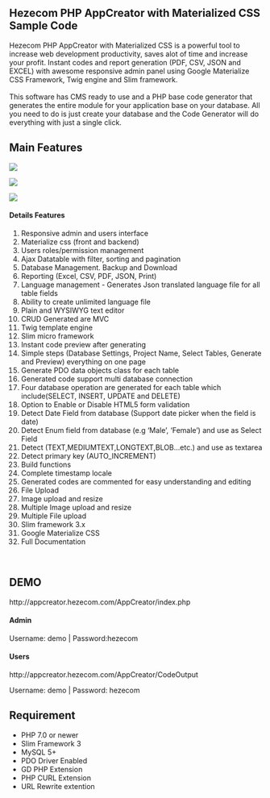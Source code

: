 <h2>Hezecom PHP AppCreator with Materialized CSS Sample Code</h2>
<p>Hezecom PHP AppCreator with Materialized CSS is a powerful tool to increase web development productivity, saves alot of time and increase your profit. Instant codes and report generation (PDF, CSV, JSON and EXCEL) with awesome responsive admin panel using Google Materialize CSS Framework, Twig engine and Slim framework.<br><br>This software has CMS ready to use and  a PHP base code generator that generates the entire module for your application base on your database. All you need to do is just create your database and the Code Generator will do everything with just a single click.
</p>

<h2>Main Features</h2>

<p><img src="http://appcreator.hezecom.com/images/page.png"></p>
<p><a href="http://appcreator.hezecom.com"><img src="http://appcreator.hezecom.com/images/demo.png"></a></p>
<p><a href="https://github.com/hezecom/appcreator/archive/master.zip"><img src="http://appcreator.hezecom.com/images/download.png"></a></p>
<p>
<h4>Details Features</h4>
<ol>
    <li>Responsive admin and users interface</li>
    <li>Materialize css (front and backend)</li>
    <li>Users roles/permission management</li>
    <li>Ajax Datatable with filter, sorting and pagination</li>
    <li>Database Management. Backup and Download</li>
    <li>Reporting (Excel, CSV, PDF, JSON, Print)</li>
    <li>Language management - Generates Json translated language file for all table fields</li>
    <li>Ability to create unlimited language file</li>
    <li>Plain and WYSIWYG text editor</li>
    <li>CRUD Generated are MVC</li>
    <li>Twig template engine</li>
    <li>Slim micro framework</li>
    <li>Instant code preview after generating</li>
    <li>Simple steps (Database Settings, Project Name, Select Tables, Generate and Preview) everything on one page</li>
    <li>Generate PDO data objects class for each table</li>
    <li>Generated code support multi database connection</li>
    <li>Four database operation are generated for each table which include(SELECT, INSERT, UPDATE and DELETE)</li>
    <li>Option to Enable or Disable HTML5 form validation</li>
    <li>Detect Date Field from database (Support date picker when the field is date)</li>
    <li>Detect Enum field from database (e.g ‘Male’, ‘Female’) and use as Select Field</li>
    <li>Detect (TEXT,MEDIUMTEXT,LONGTEXT,BLOB…etc.) and use as textarea</li>
    <li>Detect primary key (AUTO_INCREMENT)</li>
    <li>Build functions</li>
    <li>Complete timestamp locale</li>
    <li>Generated codes are commented for easy understanding and editing</li>
    <li>File Upload</li>
    <li>Image upload and resize</li>
    <li>Multiple Image upload and resize</li>
    <li>Multiple File upload</li>
    <li>Slim framework 3.x</li>
    <li>Google Materialize CSS</li>
    <li>Full Documentation</li>
</ol>

<br>
<h2> DEMO</h2>
<p>http://appcreator.hezecom.com/AppCreator/index.php <br>
<h4>Admin</h4>
<p>Username: demo | Password:hezecom
<h4>Users</h4>
http://appcreator.hezecom.com/AppCreator/CodeOutput
<p>Username: demo	| Password: hezecom

<h2>Requirement</h2>
<ul>
<li>PHP 7.0 or newer</li>
<li>Slim Framework 3</li>
<li>MySQL 5+</li>
<li>PDO Driver Enabled</li>
<li>GD PHP Extension </li>
<li>PHP CURL Extension</li>
<li>URL Rewrite extention</li>
</ul>
